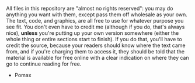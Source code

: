 All files in this repository are "almost no rights reserved": you may do anything you want with them, except pass them off wholesale as your own. The text, code, and graphics, are all free to use for whatever purpose you see fit. You don't even have to credit me (although if you do, that's always nice), __unless__ you're putting up your own version somewhere (either the whole thing or entire sections start to finish). If you do that, you'll have to credit the source, because your readers should know where the text came from, and if you're charging them to access it, they should be told that the material is available for free online with a clear indication on where they can go to continue reading for free.

- Pomax